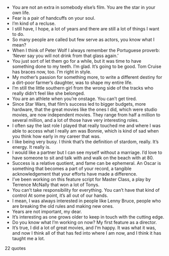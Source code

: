  - You are not an extra in somebody else’s film. You are the star in your own life.
 - Fear is a pair of handcuffs on your soul.
 - I’m kind of a recluse.
 - I still have, I hope, a lot of years and there are still a lot of things I want to do.
 - So many people are called but few serve as actors, you know what I mean?
 - When I think of Peter Wolf I always remember the Portuguese proverb: ‘Never say you will not drink from that glass again.’
 - You just sort of let them go for a while, but it was time to have something done to my teeth. I’m glad. It’s going to be good. Tom Cruise has braces now, too. I’m right in style.
 - My mother’s passion for something more, to write a different destiny for a dirt-poor farmer’s daughter, was to shape my entire life.
 - I’m still the little southern girl from the wrong side of the tracks who really didn’t feel like she belonged.
 - You are an athlete when you’re onstage. You can’t get tired.
 - Since Star Wars, that film’s success led to bigger budgets, more hardware, that the great movies like the ones I did, which were studio movies, are now independent movies. They range from half a million to several million, and a lot of those have very interesting roles.
 - I often say the last role I played that really touched me and where I was able to access what I really am was Bonnie, which is kind of sad when you think how early in my career that was.
 - I like being very busy. I think that’s the definition of stardom, really. It’s energy. It really is.
 - I would like a partner but I can see myself without a marriage. I’d love to have someone to sit and talk with and walk on the beach with at 80.
 - Success is a relative quotient, and fame can be ephemeral. An Oscar is something that becomes a part of your record, a tangible acknowledgement that your efforts have made a difference.
 - I’ve been working on this feature script for Master Class, a play by Terrence McNally that won a lot of Tonys.
 - You can’t take responsibility for everything. You can’t have that kind of control At some point, it’s all out of our hands.
 - I mean, I was always interested in people like Lenny Bruce, people who are breaking the old rules and making new ones.
 - Years are not important, my dear.
 - It’s interesting as one grows older to keep in touch with the cutting edge.
 - Do you know what I’m working on now? My first feature as a director.
 - It’s true, I did a lot of great movies, and I’m happy. It was what it was, and now I think all of that has fed into where I am now, and I think it has taught me a lot.

22 quotes